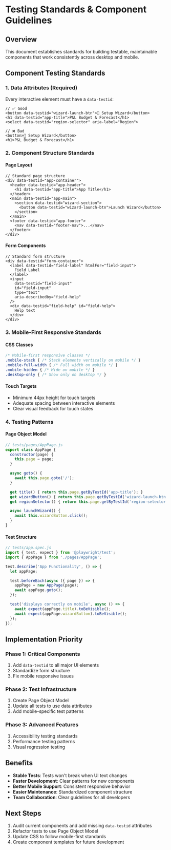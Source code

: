 # Testing Standards & Component Guidelines

## Overview
This document establishes standards for building testable, maintainable components that work consistently across desktop and mobile.

## Component Testing Standards

### 1. Data Attributes (Required)
Every interactive element must have a `data-testid`:

```tsx
// ✅ Good
<button data-testid="wizard-launch-btn">🚀 Setup Wizard</button>
<h1 data-testid="app-title">P&L Budget & Forecast</h1>
<select data-testid="region-selector" aria-label="Region">

// ❌ Bad
<button>🚀 Setup Wizard</button>
<h1>P&L Budget & Forecast</h1>
```

### 2. Component Structure Standards

#### Page Layout
```tsx
// Standard page structure
<div data-testid="app-container">
  <header data-testid="app-header">
    <h1 data-testid="app-title">App Title</h1>
  </header>
  <main data-testid="app-main">
    <section data-testid="wizard-section">
      <button data-testid="wizard-launch-btn">Launch Wizard</button>
    </section>
  </main>
  <footer data-testid="app-footer">
    <nav data-testid="footer-nav">...</nav>
  </footer>
</div>
```

#### Form Components
```tsx
// Standard form structure
<div data-testid="form-container">
  <label data-testid="field-label" htmlFor="field-input">
    Field Label
  </label>
  <input 
    data-testid="field-input"
    id="field-input"
    type="text"
    aria-describedby="field-help"
  />
  <div data-testid="field-help" id="field-help">
    Help text
  </div>
</div>
```

### 3. Mobile-First Responsive Standards

#### CSS Classes
```css
/* Mobile-first responsive classes */
.mobile-stack { /* Stack elements vertically on mobile */ }
.mobile-full-width { /* Full width on mobile */ }
.mobile-hidden { /* Hide on mobile */ }
.desktop-only { /* Show only on desktop */ }
```

#### Touch Targets
- Minimum 44px height for touch targets
- Adequate spacing between interactive elements
- Clear visual feedback for touch states

### 4. Testing Patterns

#### Page Object Model
```javascript
// tests/pages/AppPage.js
export class AppPage {
  constructor(page) {
    this.page = page;
  }

  async goto() {
    await this.page.goto('/');
  }

  get title() { return this.page.getByTestId('app-title'); }
  get wizardButton() { return this.page.getByTestId('wizard-launch-btn'); }
  get regionSelector() { return this.page.getByTestId('region-selector'); }

  async launchWizard() {
    await this.wizardButton.click();
  }
}
```

#### Test Structure
```javascript
// tests/app.spec.js
import { test, expect } from '@playwright/test';
import { AppPage } from './pages/AppPage';

test.describe('App Functionality', () => {
  let appPage;

  test.beforeEach(async ({ page }) => {
    appPage = new AppPage(page);
    await appPage.goto();
  });

  test('displays correctly on mobile', async () => {
    await expect(appPage.title).toBeVisible();
    await expect(appPage.wizardButton).toBeVisible();
  });
});
```

## Implementation Priority

### Phase 1: Critical Components
1. Add `data-testid` to all major UI elements
2. Standardize form structure
3. Fix mobile responsive issues

### Phase 2: Test Infrastructure
1. Create Page Object Model
2. Update all tests to use data attributes
3. Add mobile-specific test patterns

### Phase 3: Advanced Features
1. Accessibility testing standards
2. Performance testing patterns
3. Visual regression testing

## Benefits

- **Stable Tests**: Tests won't break when UI text changes
- **Faster Development**: Clear patterns for new components
- **Better Mobile Support**: Consistent responsive behavior
- **Easier Maintenance**: Standardized component structure
- **Team Collaboration**: Clear guidelines for all developers

## Next Steps

1. Audit current components and add missing `data-testid` attributes
2. Refactor tests to use Page Object Model
3. Update CSS to follow mobile-first standards
4. Create component templates for future development
